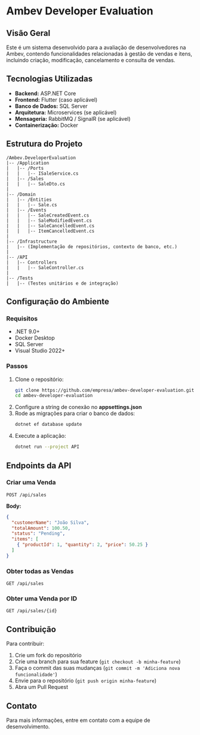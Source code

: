 # Ambev Developer Evaluation

## Visão Geral
Este é um sistema desenvolvido para a avaliação de desenvolvedores na Ambev, contendo funcionalidades relacionadas à gestão de vendas e itens, incluindo criação, modificação, cancelamento e consulta de vendas.

## Tecnologias Utilizadas
- **Backend:** ASP.NET Core  
- **Frontend:** Flutter (caso aplicável)  
- **Banco de Dados:** SQL Server  
- **Arquitetura:** Microservices (se aplicável)  
- **Mensageria:** RabbitMQ / SignalR (se aplicável)  
- **Containerização:** Docker

## Estrutura do Projeto
```
/Ambev.DeveloperEvaluation
|-- /Application
|   |-- /Ports
|   |   |-- ISaleService.cs
|   |-- /Sales
|   |   |-- SaleDto.cs
|
|-- /Domain
|   |-- /Entities
|   |   |-- Sale.cs
|   |-- /Events
|   |   |-- SaleCreatedEvent.cs
|   |   |-- SaleModifiedEvent.cs
|   |   |-- SaleCancelledEvent.cs
|   |   |-- ItemCancelledEvent.cs
|
|-- /Infrastructure
|   |-- (Implementação de repositórios, contexto de banco, etc.)
|
|-- /API
|   |-- Controllers
|   |   |-- SaleController.cs
|
|-- /Tests
|   |-- (Testes unitários e de integração)
```

## Configuração do Ambiente
### Requisitos
- .NET 9.0+
- Docker Desktop
- SQL Server
- Visual Studio 2022+

### Passos
1. Clone o repositório:  
   ```sh
   git clone https://github.com/empresa/ambev-developer-evaluation.git
   cd ambev-developer-evaluation
   ```
2. Configure a string de conexão no **appsettings.json**
3. Rode as migrações para criar o banco de dados:
   ```sh
   dotnet ef database update
   ```
4. Execute a aplicação:
   ```sh
   dotnet run --project API
   ```

## Endpoints da API
### Criar uma Venda
```http
POST /api/sales
```
**Body:**
```json
{
  "customerName": "João Silva",
  "totalAmount": 100.50,
  "status": "Pending",
  "items": [
    { "productId": 1, "quantity": 2, "price": 50.25 }
  ]
}
```

### Obter todas as Vendas
```http
GET /api/sales
```

### Obter uma Venda por ID
```http
GET /api/sales/{id}
```

## Contribuição
Para contribuir:
1. Crie um fork do repositório
2. Crie uma branch para sua feature (`git checkout -b minha-feature`)
3. Faça o commit das suas mudanças (`git commit -m 'Adiciona nova funcionalidade'`)
4. Envie para o repositório (`git push origin minha-feature`)
5. Abra um Pull Request

## Contato
Para mais informações, entre em contato com a equipe de desenvolvimento.

